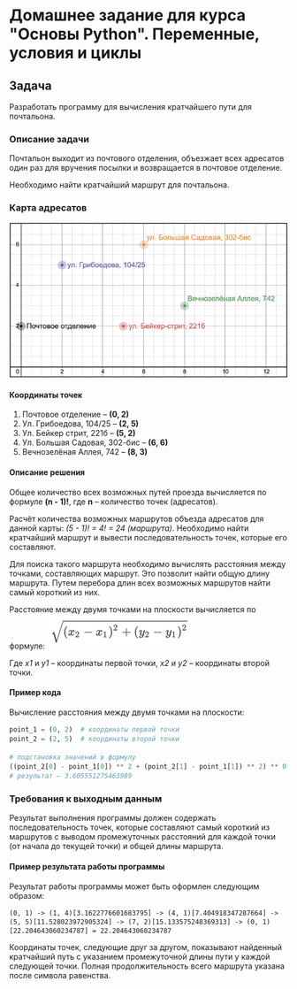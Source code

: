 # Домашнее задание для курса "Основы Python". Переменные, условия и циклы

## Задача

Разработать программу для вычисления кратчайшего пути для почтальона.

### Описание задачи
Почтальон выходит из почтового отделения, объезжает всех адресатов один раз для вручения посылки
и возвращается в почтовое отделение.

Необходимо найти кратчайший маршрут для почтальона.

### Карта адресатов

![Карта адресов](README.assets/addresses_map.png)

#### Координаты точек

1. Почтовое отделение – **(0, 2)**
2. Ул. Грибоедова, 104/25 – **(2, 5)**
3. Ул. Бейкер стрит, 221б – **(5, 2)**
4. Ул. Большая Садовая, 302-бис – **(6, 6)**
5. Вечнозелёная Аллея, 742 – **(8, 3)**

#### Описание решения

Общее количество всех возможных путей проезда вычисляется по формуле **(n - 1)!**,
где **n** – количество точек (адресатов).

Расчёт количества возможных маршрутов объезда адресатов для данной карты: *(5 - 1)! = 4! = 24 (маршрута)*.
Необходимо найти кратчайший маршрут и вывести последовательность точек, которые его составляют.

Для поиска такого маршрута необходимо вычислять расстояния между точками, составляющих маршрут.
Это позволит найти общую длину маршрута. Путем перебора длин всех возможных маршрутов найти самый короткий из них.

Расстояние между двумя точками на плоскости вычисляется по формуле:
![Расстояние между двумя точками](README.assets/points_distance.png)

Где *x1* и *y1* – координаты первой точки, *x2* и *y2* – координаты второй точки. 

#### Пример кода

Вычисление расстояния между двумя точками на плоскости:

```python
point_1 = (0, 2)  # координаты первой точки
point_2 = (2, 5)  # координаты второй точки

# подстановка значений в формулу
((point_2[0] - point_1[0]) ** 2 + (point_2[1] - point_1[1]) ** 2) ** 0.5
# результат – 3.605551275463989
```

### Требования к выходным данным

Результат выполнения программы должен содержать последовательность точек,
которые составляют самый короткий из маршрутов с выводом промежуточных расстояний
для каждой точки (от начала до текущей точки) и общей длины маршрута.

#### Пример результата работы программы

Результат работы программы может быть оформлен следующим образом:
```
(0, 1) -> (1, 4)[3.1622776601683795] -> (4, 1)[7.404918347287664] -> (5, 5)[11.528023972905324] -> (7, 2)[15.133575248369313] -> (0, 1)[22.204643060234787] = 22.204643060234787
```

Координаты точек, следующие друг за другом, показывают найденный кратчайший путь с указанием промежуточной длины пути у каждой следующей точки.
Полная продолжительность всего маршрута указана после символа равенства.
